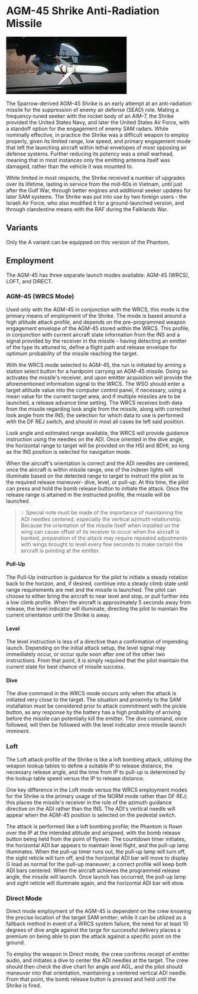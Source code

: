 # AGM-45 Shrike Anti-Radiation Missile

![agm45](../../../img/agm45.jpg)

The Sparrow-derived AGM-45 Shrike is an early attempt at an anti-radiation
missile for the suppression of enemy air defense (SEAD) role. Mating a
frequency-tuned seeker with the rocket body of an AIM-7, the Shrike provided the
United States Navy, and later the United States Air Force, with a standoff
option for the engagement of enemy SAM radars. While nominally effective, in
practice the Shrike was a difficult weapon to employ properly, given its limited
range, low speed, and primary engagement mode that left the launching aircraft
within lethal envelopes of most opposing air defense systems. Further reducing
its potency was a small warhead, meaning that in most instances only the
emitting antenna itself was damaged, rather than the vehicle it was mounted to.

While limited in most respects, the Shrike received a number of upgrades over
its lifetime, lasting in service from the mid-60s in Vietnam, until just after
the Gulf War, through better engines and additional seeker updates for later SAM
systems. The Shrike was put into use by two foreign users - the Israeli Air
Force, who also modified it for a ground-launched version, and through
clandestine means with the RAF during the Falklands War.

## Variants

Only the A variant can be equipped on this version of the Phantom.

## Employment

The AGM-45 has three separate launch modes available: AGM-45 (WRCS), LOFT, and
DIRECT.

### AGM-45 (WRCS Mode)

Used only with the AGM-45 in conjunction with the WRCS, this mode is the primary
means of employment of the Shrike. The mode is based around a high altitude
attack profile, and depends on the pre-programmed weapon engagement envelope of
the AGM-45 stored within the WRCS. This profile, in conjunction with current
aircraft state information from the INS and a signal provided by the receiver in
the missile - having detecting an emitter of the type its attuned to, define a
flight path and release envelope for optimum probability of the missile reaching
the target.

With the WRCS mode selected to AGM-45, the run is initiated by arming a station
select button for a hardpoint carrying an AGM-45 missile. Doing so activates the
missile's receiver, and upon emitter acquisition will provide the aforementioned
information signal to the WRCS. The WSO should enter a target altitude value
into the computer control panel, if necessary, using a mean value for the
current target area, and if multiple missiles are to be launched, a release
advance time setting. The WRCS receives both data from the missile regarding
look angle from the missile, along with corrected look angle from the INS; the
selection for which data to use is performed with the DF REJ switch, and should
in most all cases be left said position.

Look angle and estimated range available, the WRCS will provide guidance
instruction using the needles on the ADI. Once oriented in the dive angle, the
horizontal range to target will be provided on the HSI and BDHI, so long as the
INS position is selected for navigation mode.

When the aircraft's orientation is correct and the ADI needles are centered,
once the aircraft is within missile range, one of the indexer lights will
illuminate based on the detected range to target to instruct the pilot as to the
required release maneuver- dive, level, or pull-up. At this time, the pilot can
press and hold the bomb release button to initiate the attack. Once the release
range is attained in the instructed profile, the missile will be launched.

>💡 Special note must be made of the importance of maintaining the ADI needles
> centered, especially the vertical azimuth relationship. Because the orientation
> of the missile itself when installed on the wing can cause offset of its
> receiver to occur when the aircraft is banked, preparation of the attack may
> require repeated adjustments with wings brought to level every few seconds to
> make certain the aircraft is pointing at the emitter.

#### Pull-Up

The Pull-Up instruction is guidance for the pilot to initiate a steady rotation
back to the horizon, and, if desired, continue into a steady climb state until
range requirements are met and the missile is launched. The pilot can choose to
either bring the aircraft to near level and stop, or pull further into a low
climb profile. When the aircraft is approximately 5 seconds away from release,
the level indicator will illuminate, directing the pilot to maintain the current
orientation until the Shrike is away.

#### Level

The level instruction is less of a directive than a confirmation of impending
launch. Depending on the initial attack setup, the level signal may immediately
occur, or occur quite soon after one of the other two instructions. From that
point, it is simply required that the pilot maintain the current state for best
chance of missile success.

#### Dive

The dive command in the WRCS mode occurs only when the attack is initiated very
close to the target. The situation and proximity to the SAM installation must be
considered prior to attack commitment with the pickle button, as any response by
the battery has a high probability of arriving before the missile can
potentially kill the emitter. The dive command, once followed, will then be
followed with the level indicator once missile launch imminent.

### Loft

The Loft attack profile of the Shrike is like a loft bombing attack, utilizing
the weapon lookup tables to define a suitable IP to release distance, the
necessary release angle, and the time from IP to pull-up is determined by the
lookup table speed versus the IP to release distance.

One key difference in the Loft mode versus the WRCS employment modes for the
Shrike is the primary usage of the NORM mode rather than DF REJ; this places the
missile's receiver in the role of the azimuth guidance directive on the ADI
rather than the INS. The ADI's vertical needle will appear when the AGM-45
position is selected on the pedestal switch.

The attack is performed like a loft bombing profile; the Phantom is flown over
the IP at the intended altitude and airspeed, with the bomb release button being
held from the point of flyover. The countdown timer initiates, the horizontal
ADI bar appears to maintain level flight, and the pull-up lamp illuminates. When
the pull-up timer runs out, the pull-up lamp will turn off, the sight reticle will
turn off, and the horizontal ADI bar will move to display G load as normal for
the pull-up maneuver; a correct profile will keep both ADI bars centered. When
the aircraft achieves the programmed release angle, the missile will launch.
Once launch has occurred, the pull-up lamp and sight reticle will illuminate
again, and the horizontal ADI bar will stow.

### Direct Mode

Direct mode employment of the AGM-45 is dependent on the crew knowing the
precise location of the target SAM emitter; while it can be utilized as a
fallback method in event of a WRCS system failure, the need for at least 10
degrees of dive angle against the targe for successful delivery places a premium
on being able to plan the attack against a specific point on the ground.

To employ the weapon in Direct mode, the crew confirms receipt of emitter audio,
and initiates a dive to center the ADI needles at the target. The crew should
then check the dive chart for angle and AGL, and the pilot should maneuver into
that orientation, maintaining a centered vertical ADI needle. From that point,
the bomb release button is pressed and held until the Shrike is fired.
